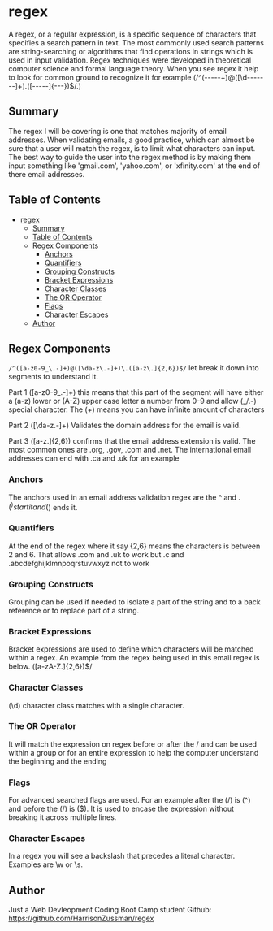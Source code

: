 # regex

A regex, or a regular expression, is a specific sequence of characters that specifies a search pattern in text. The most commonly used search patterns are string-searching or algorithms that find operations in strings which is used in input validation. Regex techniques were developed in theoretical computer science and formal language theory. When you see regex it help to look for common ground to recognize it for example (/^(-----+)@([\d-------]+).([-----]{---})$/.)

## Summary

The regex I will be covering is one that matches majority of email addresses. When validating emails, a good practice, which can almost be sure that a user will match the regex, is to limit what characters can input. The best way to guide the user into the regex method is by making them input something like 'gmail.com', 'yahoo.com', or 'xfinity.com' at the end of there email addresses.

## Table of Contents

- [regex](#regex)
  - [Summary](#summary)
  - [Table of Contents](#table-of-contents)
  - [Regex Components](#regex-components)
    - [Anchors](#anchors)
    - [Quantifiers](#quantifiers)
    - [Grouping Constructs](#grouping-constructs)
    - [Bracket Expressions](#bracket-expressions)
    - [Character Classes](#character-classes)
    - [The OR Operator](#the-or-operator)
    - [Flags](#flags)
    - [Character Escapes](#character-escapes)
  - [Author](#author)

## Regex Components
`/^([a-z0-9_\.-]+)@([\da-z\.-]+)\.([a-z\.]{2,6})$/` let break it down into segments to understand it.

Part 1 ([a-z0-9_\.-]+) this means that this part of the segment will have either a (a-z) lower or (A-Z) upper case letter a number from 0-9 and allow (_/.-) special character. The (+) means you can have infinite amount of characters

Part 2 ([\da-z\.-]+)  Validates the domain address for the email is valid.

Part 3 ([a-z\.]{2,6}) confirms that the email address extension is valid. The most common ones are .org, .gov, .com and .net. The international email addresses can end with .ca and .uk for an example

### Anchors

The anchors used in an email address validation regex are the ^ and $. (^) start it and ($) ends it.

### Quantifiers

At the end of the regex where it say {2,6} means the characters is between 2 and 6. That allows .com and .uk to work but .c and .abcdefghijklmnpoqrstuvwxyz not to work

### Grouping Constructs

Grouping can be used if needed to isolate a part of the string and to a back reference or to replace part of a string. 

### Bracket Expressions

Bracket expressions are used to define which characters will be matched within a regex. An example from the regex being used in this email regex is below. ([a-zA-Z.]{2,6})$/

### Character Classes

(\d) character class matches with a single character.

### The OR Operator

It will match the expression on regex before or after the / and can be used within a group or for an entire expression to help the computer understand the beginning and the ending

### Flags

For advanced searched flags are used. For an example after the (/) is (^) and before the (/) is ($). It is used to encase the expression without breaking it across multiple lines.

### Character Escapes

In a regex you will see a backslash that precedes a literal character. Examples are \w or \s.

## Author

Just a Web Devleopment Coding Boot Camp student
Github: https://github.com/HarrisonZussman/regex


